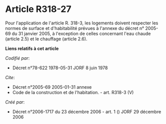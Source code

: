 # Article R318-27

Pour l'application de l'article R. 318-3, les logements doivent respecter les normes de surface et d'habitabilité prévues à
l'annexe du décret n° 2005-69 du 31 janvier 2005, à l'exception de celles concernant l'eau chaude (article 2.5) et le
chauffage (article 2.6).

**Liens relatifs à cet article**

_Codifié par_:

  - Décret n°78-622 1978-05-31 JORF 8 juin 1978

_Cite_:

  - Décret n°2005-69 2005-01-31 annexe
  - Code de la construction et de l'habitation. - art. R318-3 (V)

_Créé par_:

  - Décret n°2006-1717 du 23 décembre 2006 - art. 1 () JORF 29 décembre 2006

